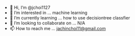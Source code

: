 - 👋 Hi, I’m @jchoi1127
- 👀 I’m interested in ... machine learning
- 🌱 I’m currently learning ... how to use decisiontree classfier
- 💞️ I’m looking to collaborate on ... N/A
- 📫 How to reach me ... jachinchoi11@gmail.com

<!---
jchoi1127/jchoi1127 is a ✨ special ✨ repository because its `README.md` (this file) appears on your GitHub profile.
You can click the Preview link to take a look at your changes.
--->
